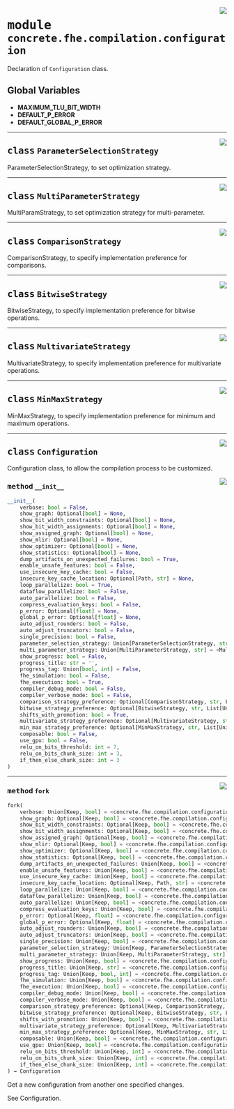 <!-- markdownlint-disable -->

<a href="../../../compilers/concrete-compiler/compiler/lib/Bindings/Python/concrete/fhe/compilation/configuration.py#L0"><img align="right" style="float:right;" src="https://img.shields.io/badge/-source-cccccc?style=flat-square"></a>

# <kbd>module</kbd> `concrete.fhe.compilation.configuration`
Declaration of `Configuration` class. 

**Global Variables**
---------------
- **MAXIMUM_TLU_BIT_WIDTH**
- **DEFAULT_P_ERROR**
- **DEFAULT_GLOBAL_P_ERROR**


---

<a href="../../../compilers/concrete-compiler/compiler/lib/Bindings/Python/concrete/fhe/compilation/configuration.py#L22"><img align="right" style="float:right;" src="https://img.shields.io/badge/-source-cccccc?style=flat-square"></a>

## <kbd>class</kbd> `ParameterSelectionStrategy`
ParameterSelectionStrategy, to set optimization strategy. 





---

<a href="../../../compilers/concrete-compiler/compiler/lib/Bindings/Python/concrete/fhe/compilation/configuration.py#L49"><img align="right" style="float:right;" src="https://img.shields.io/badge/-source-cccccc?style=flat-square"></a>

## <kbd>class</kbd> `MultiParameterStrategy`
MultiParamStrategy, to set optimization strategy for multi-parameter. 





---

<a href="../../../compilers/concrete-compiler/compiler/lib/Bindings/Python/concrete/fhe/compilation/configuration.py#L75"><img align="right" style="float:right;" src="https://img.shields.io/badge/-source-cccccc?style=flat-square"></a>

## <kbd>class</kbd> `ComparisonStrategy`
ComparisonStrategy, to specify implementation preference for comparisons. 





---

<a href="../../../compilers/concrete-compiler/compiler/lib/Bindings/Python/concrete/fhe/compilation/configuration.py#L447"><img align="right" style="float:right;" src="https://img.shields.io/badge/-source-cccccc?style=flat-square"></a>

## <kbd>class</kbd> `BitwiseStrategy`
BitwiseStrategy, to specify implementation preference for bitwise operations. 





---

<a href="../../../compilers/concrete-compiler/compiler/lib/Bindings/Python/concrete/fhe/compilation/configuration.py#L645"><img align="right" style="float:right;" src="https://img.shields.io/badge/-source-cccccc?style=flat-square"></a>

## <kbd>class</kbd> `MultivariateStrategy`
MultivariateStrategy, to specify implementation preference for multivariate operations. 





---

<a href="../../../compilers/concrete-compiler/compiler/lib/Bindings/Python/concrete/fhe/compilation/configuration.py#L754"><img align="right" style="float:right;" src="https://img.shields.io/badge/-source-cccccc?style=flat-square"></a>

## <kbd>class</kbd> `MinMaxStrategy`
MinMaxStrategy, to specify implementation preference for minimum and maximum operations. 





---

<a href="../../../compilers/concrete-compiler/compiler/lib/Bindings/Python/concrete/fhe/compilation/configuration.py#L889"><img align="right" style="float:right;" src="https://img.shields.io/badge/-source-cccccc?style=flat-square"></a>

## <kbd>class</kbd> `Configuration`
Configuration class, to allow the compilation process to be customized. 

<a href="../../../compilers/concrete-compiler/compiler/lib/Bindings/Python/concrete/fhe/compilation/configuration.py#L935"><img align="right" style="float:right;" src="https://img.shields.io/badge/-source-cccccc?style=flat-square"></a>

### <kbd>method</kbd> `__init__`

```python
__init__(
    verbose: bool = False,
    show_graph: Optional[bool] = None,
    show_bit_width_constraints: Optional[bool] = None,
    show_bit_width_assignments: Optional[bool] = None,
    show_assigned_graph: Optional[bool] = None,
    show_mlir: Optional[bool] = None,
    show_optimizer: Optional[bool] = None,
    show_statistics: Optional[bool] = None,
    dump_artifacts_on_unexpected_failures: bool = True,
    enable_unsafe_features: bool = False,
    use_insecure_key_cache: bool = False,
    insecure_key_cache_location: Optional[Path, str] = None,
    loop_parallelize: bool = True,
    dataflow_parallelize: bool = False,
    auto_parallelize: bool = False,
    compress_evaluation_keys: bool = False,
    p_error: Optional[float] = None,
    global_p_error: Optional[float] = None,
    auto_adjust_rounders: bool = False,
    auto_adjust_truncators: bool = False,
    single_precision: bool = False,
    parameter_selection_strategy: Union[ParameterSelectionStrategy, str] = <ParameterSelectionStrategy.MULTI: 'multi'>,
    multi_parameter_strategy: Union[MultiParameterStrategy, str] = <MultiParameterStrategy.PRECISION: 'precision'>,
    show_progress: bool = False,
    progress_title: str = '',
    progress_tag: Union[bool, int] = False,
    fhe_simulation: bool = False,
    fhe_execution: bool = True,
    compiler_debug_mode: bool = False,
    compiler_verbose_mode: bool = False,
    comparison_strategy_preference: Optional[ComparisonStrategy, str, List[Union[ComparisonStrategy, str]]] = None,
    bitwise_strategy_preference: Optional[BitwiseStrategy, str, List[Union[BitwiseStrategy, str]]] = None,
    shifts_with_promotion: bool = True,
    multivariate_strategy_preference: Optional[MultivariateStrategy, str, List[Union[MultivariateStrategy, str]]] = None,
    min_max_strategy_preference: Optional[MinMaxStrategy, str, List[Union[MinMaxStrategy, str]]] = None,
    composable: bool = False,
    use_gpu: bool = False,
    relu_on_bits_threshold: int = 7,
    relu_on_bits_chunk_size: int = 3,
    if_then_else_chunk_size: int = 3
)
```








---

<a href="../../../compilers/concrete-compiler/compiler/lib/Bindings/Python/concrete/fhe/compilation/configuration.py#L1080"><img align="right" style="float:right;" src="https://img.shields.io/badge/-source-cccccc?style=flat-square"></a>

### <kbd>method</kbd> `fork`

```python
fork(
    verbose: Union[Keep, bool] = <concrete.fhe.compilation.configuration.Configuration.Keep object at 0x13e7dd870>,
    show_graph: Optional[Keep, bool] = <concrete.fhe.compilation.configuration.Configuration.Keep object at 0x13e7dd870>,
    show_bit_width_constraints: Optional[Keep, bool] = <concrete.fhe.compilation.configuration.Configuration.Keep object at 0x13e7dd870>,
    show_bit_width_assignments: Optional[Keep, bool] = <concrete.fhe.compilation.configuration.Configuration.Keep object at 0x13e7dd870>,
    show_assigned_graph: Optional[Keep, bool] = <concrete.fhe.compilation.configuration.Configuration.Keep object at 0x13e7dd870>,
    show_mlir: Optional[Keep, bool] = <concrete.fhe.compilation.configuration.Configuration.Keep object at 0x13e7dd870>,
    show_optimizer: Optional[Keep, bool] = <concrete.fhe.compilation.configuration.Configuration.Keep object at 0x13e7dd870>,
    show_statistics: Optional[Keep, bool] = <concrete.fhe.compilation.configuration.Configuration.Keep object at 0x13e7dd870>,
    dump_artifacts_on_unexpected_failures: Union[Keep, bool] = <concrete.fhe.compilation.configuration.Configuration.Keep object at 0x13e7dd870>,
    enable_unsafe_features: Union[Keep, bool] = <concrete.fhe.compilation.configuration.Configuration.Keep object at 0x13e7dd870>,
    use_insecure_key_cache: Union[Keep, bool] = <concrete.fhe.compilation.configuration.Configuration.Keep object at 0x13e7dd870>,
    insecure_key_cache_location: Optional[Keep, Path, str] = <concrete.fhe.compilation.configuration.Configuration.Keep object at 0x13e7dd870>,
    loop_parallelize: Union[Keep, bool] = <concrete.fhe.compilation.configuration.Configuration.Keep object at 0x13e7dd870>,
    dataflow_parallelize: Union[Keep, bool] = <concrete.fhe.compilation.configuration.Configuration.Keep object at 0x13e7dd870>,
    auto_parallelize: Union[Keep, bool] = <concrete.fhe.compilation.configuration.Configuration.Keep object at 0x13e7dd870>,
    compress_evaluation_keys: Union[Keep, bool] = <concrete.fhe.compilation.configuration.Configuration.Keep object at 0x13e7dd870>,
    p_error: Optional[Keep, float] = <concrete.fhe.compilation.configuration.Configuration.Keep object at 0x13e7dd870>,
    global_p_error: Optional[Keep, float] = <concrete.fhe.compilation.configuration.Configuration.Keep object at 0x13e7dd870>,
    auto_adjust_rounders: Union[Keep, bool] = <concrete.fhe.compilation.configuration.Configuration.Keep object at 0x13e7dd870>,
    auto_adjust_truncators: Union[Keep, bool] = <concrete.fhe.compilation.configuration.Configuration.Keep object at 0x13e7dd870>,
    single_precision: Union[Keep, bool] = <concrete.fhe.compilation.configuration.Configuration.Keep object at 0x13e7dd870>,
    parameter_selection_strategy: Union[Keep, ParameterSelectionStrategy, str] = <concrete.fhe.compilation.configuration.Configuration.Keep object at 0x13e7dd870>,
    multi_parameter_strategy: Union[Keep, MultiParameterStrategy, str] = <concrete.fhe.compilation.configuration.Configuration.Keep object at 0x13e7dd870>,
    show_progress: Union[Keep, bool] = <concrete.fhe.compilation.configuration.Configuration.Keep object at 0x13e7dd870>,
    progress_title: Union[Keep, str] = <concrete.fhe.compilation.configuration.Configuration.Keep object at 0x13e7dd870>,
    progress_tag: Union[Keep, bool, int] = <concrete.fhe.compilation.configuration.Configuration.Keep object at 0x13e7dd870>,
    fhe_simulation: Union[Keep, bool] = <concrete.fhe.compilation.configuration.Configuration.Keep object at 0x13e7dd870>,
    fhe_execution: Union[Keep, bool] = <concrete.fhe.compilation.configuration.Configuration.Keep object at 0x13e7dd870>,
    compiler_debug_mode: Union[Keep, bool] = <concrete.fhe.compilation.configuration.Configuration.Keep object at 0x13e7dd870>,
    compiler_verbose_mode: Union[Keep, bool] = <concrete.fhe.compilation.configuration.Configuration.Keep object at 0x13e7dd870>,
    comparison_strategy_preference: Optional[Keep, ComparisonStrategy, str, List[Union[ComparisonStrategy, str]]] = <concrete.fhe.compilation.configuration.Configuration.Keep object at 0x13e7dd870>,
    bitwise_strategy_preference: Optional[Keep, BitwiseStrategy, str, List[Union[BitwiseStrategy, str]]] = <concrete.fhe.compilation.configuration.Configuration.Keep object at 0x13e7dd870>,
    shifts_with_promotion: Union[Keep, bool] = <concrete.fhe.compilation.configuration.Configuration.Keep object at 0x13e7dd870>,
    multivariate_strategy_preference: Optional[Keep, MultivariateStrategy, str, List[Union[MultivariateStrategy, str]]] = <concrete.fhe.compilation.configuration.Configuration.Keep object at 0x13e7dd870>,
    min_max_strategy_preference: Optional[Keep, MinMaxStrategy, str, List[Union[MinMaxStrategy, str]]] = <concrete.fhe.compilation.configuration.Configuration.Keep object at 0x13e7dd870>,
    composable: Union[Keep, bool] = <concrete.fhe.compilation.configuration.Configuration.Keep object at 0x13e7dd870>,
    use_gpu: Union[Keep, bool] = <concrete.fhe.compilation.configuration.Configuration.Keep object at 0x13e7dd870>,
    relu_on_bits_threshold: Union[Keep, int] = <concrete.fhe.compilation.configuration.Configuration.Keep object at 0x13e7dd870>,
    relu_on_bits_chunk_size: Union[Keep, int] = <concrete.fhe.compilation.configuration.Configuration.Keep object at 0x13e7dd870>,
    if_then_else_chunk_size: Union[Keep, int] = <concrete.fhe.compilation.configuration.Configuration.Keep object at 0x13e7dd870>
) → Configuration
```

Get a new configuration from another one specified changes. 

See Configuration. 


